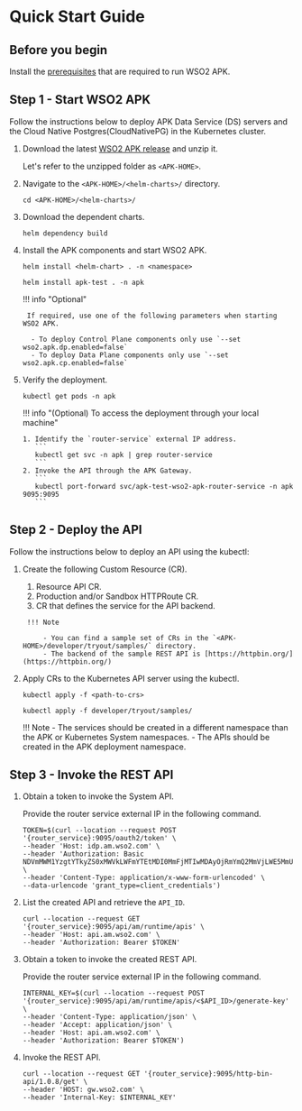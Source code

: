 # Quick Start Guide

## Before you begin

Install the [prerequisites](/setup/prerequisites) that are required to run WSO2 APK.

## Step 1 - Start WSO2 APK

Follow the instructions below to deploy APK Data Service (DS) servers and the Cloud Native Postgres(CloudNativePG) in the Kubernetes cluster.

1. Download the latest [WSO2 APK release](https://github.com/wso2/apk/releases) and unzip it.

      Let's refer to the unzipped folder as `<APK-HOME>`.

2. Navigate to the `<APK-HOME>/<helm-charts>/` directory.

      `cd <APK-HOME>/<helm-charts>/`

3.  Download the dependent charts.
    
     ```
     helm dependency build
     ```

4.  Install the APK components and start WSO2 APK.

     ```tab="Format"
     helm install <helm-chart> . -n <namespace>
     ```
     
     ```tab="Command"
     helm install apk-test . -n apk
     ```

    !!! info "Optional"

         If required, use one of the following parameters when starting WSO2 APK.

          - To deploy Control Plane components only use `--set wso2.apk.dp.enabled=false`
          - To deploy Data Plane components only use `--set wso2.apk.cp.enabled=false`

5.  Verify the deployment.

      ```
      kubectl get pods -n apk
      ```

    !!! info "(Optional) To access the deployment through your local machine"

        1. Identify the `router-service` external IP address.
           ```
           kubectl get svc -n apk | grep router-service
           ```
        2. Invoke the API through the APK Gateway.
           ```
           kubectl port-forward svc/apk-test-wso2-apk-router-service -n apk 9095:9095
           ```

## Step 2 - Deploy the API

Follow the instructions below to deploy an API using the kubectl:

1. Create the following Custom Resource (CR).

      1. Resource API CR.
      2. Production and/or Sandbox HTTPRoute CR.
      3. CR that defines the service for the API backend.

        !!! Note

            - You can find a sample set of CRs in the `<APK-HOME>/developer/tryout/samples/` directory.
            - The backend of the sample REST API is [https://httpbin.org/](https://httpbin.org/)

2. Apply CRs to the Kubernetes API server using the kubectl.

     ```tab="Format"
     kubectl apply -f <path-to-crs>
     ```

     ```tab="Command"
     kubectl apply -f developer/tryout/samples/
     ```

    !!! Note
        - The services should be created in a different namespace than the APK or Kubernetes System namespaces. 
        -  The APIs should be created in the APK deployment namespace.

## Step 3 - Invoke the REST API

1. Obtain a token to invoke the System API.

      Provide the router service external IP in the following command.

      ```
      TOKEN=$(curl --location --request POST '{router_service}:9095/oauth2/token' \
      --header 'Host: idp.am.wso2.com' \
      --header 'Authorization: Basic NDVmMWM1YzgtYTkyZS0xMWVkLWFmYTEtMDI0MmFjMTIwMDAyOjRmYmQ2MmVjLWE5MmUtMTFlZC1hZmExLTAyNDJhYzEyMDAwMg==' \
      --header 'Content-Type: application/x-www-form-urlencoded' \
      --data-urlencode 'grant_type=client_credentials')
      ```

2. List the created API and retrieve the `API_ID`.

     ```
     curl --location --request GET '{router_service}:9095/api/am/runtime/apis' \
     --header 'Host: api.am.wso2.com' \
     --header 'Authorization: Bearer $TOKEN'
     ```

3. Obtain a token to invoke the created REST API.
     
      Provide the router service external IP in the following command.

      ```
      INTERNAL_KEY=$(curl --location --request POST '{router_service}:9095/api/am/runtime/apis/<$API_ID>/generate-key' \
      --header 'Content-Type: application/json' \
      --header 'Accept: application/json' \
      --header 'Host: api.am.wso2.com' \
      --header 'Authorization: Bearer $TOKEN')
      ```

4. Invoke the REST API.
   
      ```
      curl --location --request GET '{router_service}:9095/http-bin-api/1.0.8/get' \
      --header 'HOST: gw.wso2.com' \
      --header 'Internal-Key: $INTERNAL_KEY'  
      ```
